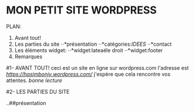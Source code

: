 # MON PETIT SITE WORDPRESS

PLAN:
1. Avant tout!
2. Les parties du site
⋅⋅*présentation
⋅⋅*catégories:_IDEES_
⋅⋅*contact
3. Les éléments
widget:
⋅⋅*widget:lateaéle droit
⋅⋅*widget:footer
4. Remarques


#1- AVANT TOUT!
  ceci est un site en ligne sur wordpress.com
  l'adresse est *https://hasimbonjy.wordpress.com/*
  j'espère que cela rencontre vos attentes.
  _bonne lecture_
  
#2- LES PARTIES DU SITE

..##présentation

  
  


